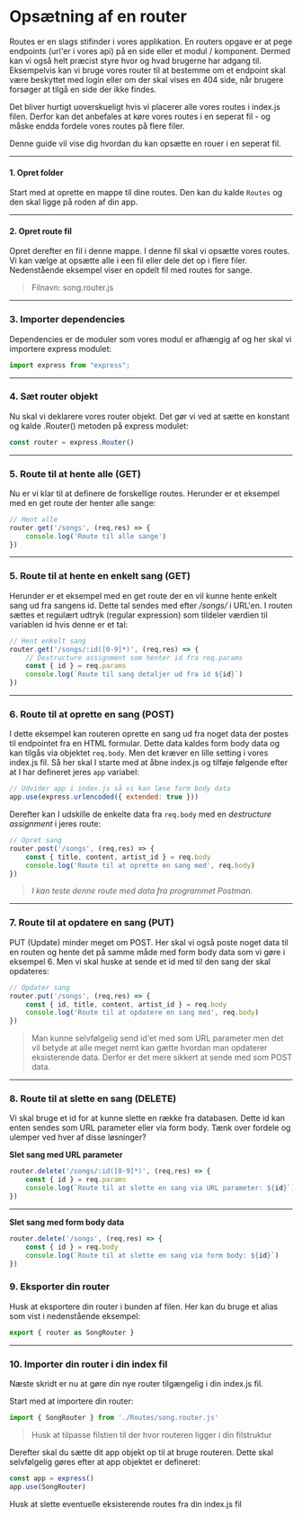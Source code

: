 # Opsætning af en router
Routes er en slags stifinder i vores applikation. En routers opgave er at pege endpoints (url'er i vores api) på en side eller et modul / komponent. Dermed kan vi også helt præcist styre hvor og hvad brugerne har adgang til. Eksempelvis kan vi bruge vores router til at bestemme om et endpoint skal være beskyttet med login eller om der skal vises en 404 side, når brugere forsøger at tilgå en side der ikke findes.

Det bliver hurtigt uoverskueligt hvis vi placerer alle vores routes i index.js filen. Derfor kan det anbefales at køre vores routes i en seperat fil - og måske endda fordele vores routes på flere filer. 

Denne guide vil vise dig hvordan du kan opsætte en rouer i en seperat fil.
___
#### 1. Opret folder
Start med at oprette en mappe til dine routes. Den kan du kalde `Routes` og den skal ligge på roden af din app.
___
#### 2. Opret route fil
Opret derefter en fil i denne mappe. I denne fil skal vi opsætte vores routes. Vi kan vælge at opsætte alle i een fil eller dele det op i flere filer. Nedenstående eksempel viser en opdelt fil med routes for sange.
> Filnavn: song.router.js
___
### 3. Importer dependencies
Dependencies er de moduler som vores modul er afhængig af og her skal vi importere express modulet:
```js
import express from "express";
```
___
### 4. Sæt router objekt
Nu skal vi deklarere vores router objekt. Det gør vi ved at sætte en konstant og kalde .Router() metoden på express modulet:
```js
const router = express.Router()
```
___
### 5. Route til at hente alle (GET)
Nu er vi klar til at definere de forskellige routes. Herunder er et eksempel med en get route der henter alle sange:
```js
// Hent alle
router.get('/songs', (req,res) => {
	console.log('Route til alle sange')
})
```
___
### 5. Route til at hente en enkelt sang (GET)
Herunder er et eksempel med en get route der en vil kunne hente enkelt sang ud fra sangens id. Dette tal sendes med efter */songs/* i URL'en. I routen sættes et regulært udtryk (regular expression) som tildeler værdien til variablen id hvis denne er et tal:
```js
// Hent enkelt sang
router.get('/songs/:id([0-9]*)', (req,res) => {
	// Destructure assignment som henter id fra req.params
	const { id } = req.params
	console.log(`Route til sang detaljer ud fra id ${id}`)
})
```
___
### 6. Route til at oprette en sang (POST)
I dette eksempel kan routeren oprette en sang ud fra noget data der postes til endpointet fra en HTML formular. Dette data kaldes form body data og kan tilgås via objektet `req.body`. Men det kræver en lille setting i vores index.js fil. Så her skal I starte med at åbne index.js og tilføje følgende efter at I har defineret jeres `app` variabel:
```js
// Udvider app i index.js så vi kan læse form body data
app.use(express.urlencoded({ extended: true }))
```
Derefter kan I udskille de enkelte data fra `req.body` med en *destructure assignment* i jeres route:
```js
// Opret sang
router.post('/songs', (req,res) => {
	const { title, content, artist_id } = req.body
	console.log('Route til at oprette en sang med', req.body)
})
```
> *I kan teste denne route med data fra programmet Postman.*
___
### 7. Route til at opdatere en sang (PUT)
PUT (Update) minder meget om POST. Her skal vi også poste noget data til en routen og hente det på samme måde med form body data som vi gøre i eksempel 6. Men vi skal huske at sende et id med til den sang der skal opdateres:
```js
// Opdater sang
router.put('/songs', (req,res) => {
	const { id, title, content, artist_id } = req.body
	console.log('Route til at opdatere en sang med', req.body)
})
```
> Man kunne selvfølgelig send id'et med som URL parameter men det vil betyde at alle meget nemt kan gætte hvordan man opdaterer eksisterende data. Derfor er det mere sikkert at sende med som POST data.
___
### 8. Route til at slette en sang (DELETE)
Vi skal bruge et id for at kunne slette en række fra databasen. Dette id kan enten sendes som URL parameter eller via form body. Tænk over fordele og ulemper ved hver af disse løsninger?

**Slet sang med URL parameter**
```js
router.delete('/songs/:id([0-9]*)', (req,res) => {
	const { id } = req.params
	console.log(`Route til at slette en sang via URL parameter: ${id}`)
})
```
___
**Slet sang med form body data**
```js
router.delete('/songs', (req,res) => {
	const { id } = req.body
	console.log(`Route til at slette en sang via form body: ${id}`)
})

```
### 9. Eksporter din router
Husk at eksportere din router i bunden af filen. Her kan du bruge et alias som vist i nedenstående eksempel:
```js
export { router as SongRouter } 
```
___
### 10. Importer din router i din index fil
Næste skridt er nu at gøre din nye router tilgængelig i din index.js fil.

Start med at importere din router:
```js
import { SongRouter } from './Routes/song.router.js'
```
> Husk at tilpasse filstien til der hvor routeren ligger i din filstruktur

Derefter skal du sætte dit app objekt op til at bruge routeren. Dette skal selvfølgelig gøres efter at app objektet er defineret:

```js
const app = express()
app.use(SongRouter)
```
Husk at slette eventuelle eksisterende routes fra din index.js fil